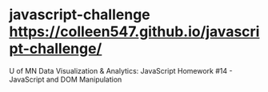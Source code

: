 # javascript-challenge https://colleen547.github.io/javascript-challenge/
U of MN Data Visualization &amp; Analytics: JavaScript Homework #14 - JavaScript and DOM Manipulation
